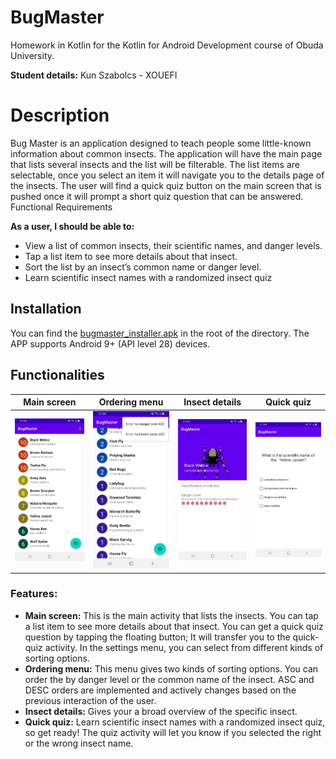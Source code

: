 # BugMaster
Homework in Kotlin for the Kotlin for Android Development course of Obuda University.

**Student details:** Kun Szabolcs - XOUEFI

# Description

Bug Master is an application designed to teach people some little-known information about common insects. The application will have the main page that lists several insects and the list will be filterable. The list items are selectable, once you select an item it will navigate you to the details page of the insects. The user will find a quick quiz button on the main screen that is pushed once it will prompt a short quiz question that can be answered.
Functional Requirements

**As a user, I should be able to:**
* View a list of common insects, their scientific names, and danger levels.
* Tap a list item to see more details about that insect.
* Sort the list by an insect’s common name or danger level.
* Learn scientific insect names with a randomized insect quiz

## Installation
You can find the [bugmaster_installer.apk](bugmaster_installer.apk) in the root of the directory. The APP supports Android 9+ (API level 28) devices.

## Functionalities

Main screen | Ordering menu | Insect details | Quick quiz
------------ | ------------- | ------------ | ------------
![Image of Yaktocat](readme_files/main_screen.jpg) | ![Image of Yaktocat](readme_files/ordering_menu.jpg) | ![Image of Yaktocat](readme_files/insect_details.jpg) | ![Image of Yaktocat](readme_files/quick_quiz.jpg)

### Features:
* **Main screen:** This is the main activity that lists the insects. You can tap a list item to see more details about that insect. You can get a quick quiz question by tapping the floating button; It will transfer you to the quick-quiz activity. In the settings menu, you can select from different kinds of sorting options.
* **Ordering menu:** This menu gives two kinds of sorting options. You can order the by danger level or the common name of the insect. ASC and DESC orders are implemented and actively changes based on the previous interaction of the user.
* **Insect details:** Gives your a broad overview of the specific insect.
* **Quick quiz:** Learn scientific insect names with a randomized insect quiz, so get ready! The quiz activity will let you know if you selected the right or the wrong insect name.